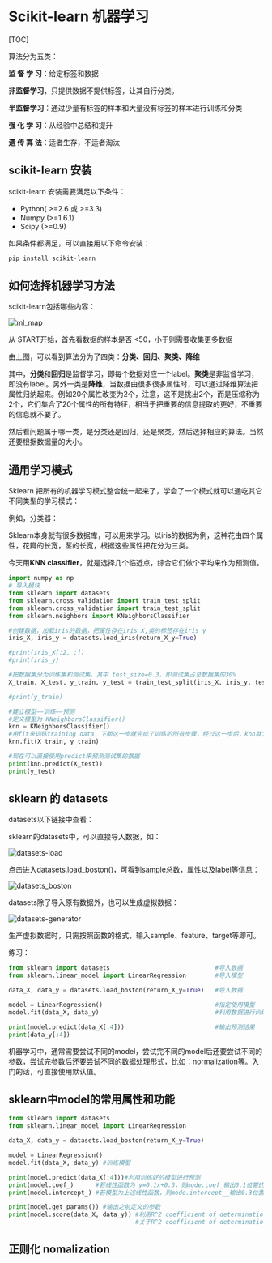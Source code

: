 # Scikit-learn 机器学习

[TOC]





算法分为五类：

**监 督 学 习**：给定标签和数据

**非监督学习**，只提供数据不提供标签，让其自行分类。

**半监督学习**：通过少量有标签的样本和大量没有标签的样本进行训练和分类

**强 化 学 习**：从经验中总结和提升

**遗 传 算 法**：适者生存，不适者淘汰



## scikit-learn 安装

scikit-learn 安装需要满足以下条件：

- Python( >=2.6 或 >=3.3)
- Numpy (>=1.6.1)
- Scipy     (>=0.9)

如果条件都满足，可以直接用以下命令安装：

```python
pip install scikit-learn
```



## 如何选择机器学习方法

scikit-learn包括哪些内容：

![ml_map](./images/ml_map.png)

从 START开始，首先看数据的样本是否 <50，小于则需要收集更多数据

由上图，可以看到算法分为了四类：**分类、回归、聚类、降维**

其中，**分类**和**回归**是监督学习，即每个数据对应一个label。**聚类**是非监督学习，即没有label。另外一类是**降维**，当数据由很多很多属性时，可以通过降维算法把属性归纳起来。例如20个属性改变为2个，注意，这不是挑出2个，而是压缩称为2个，它们集合了20个属性的所有特征，相当于把重要的信息提取的更好，不重要的信息就不要了。

然后看问题属于哪一类，是分类还是回归，还是聚类。然后选择相应的算法。当然还要根据数据量的大小。



## 通用学习模式

Sklearn 把所有的机器学习模式整合统一起来了，学会了一个模式就可以通吃其它不同类型的学习模式：

例如，分类器：

Sklearn本身就有很多数据库，可以用来学习。以iris的数据为例，这种花由四个属性，花瓣的长宽，茎的长宽，根据这些属性把花分为三类。



今天用**KNN classifier**，就是选择几个临近点，综合它们做个平均来作为预测值。

```python
import numpy as np
# 导入模块
from sklearn import datasets
from sklearn.cross_validation import train_test_split
from sklearn.cross_validation import train_test_split
from sklearn.neighbors import KNeighborsClassifier

#创建数据，加载iris的数据，把属性存在iris_X,类的标签存在iris_y
iris_X, iris_y = datasets.load_iris(return_X_y=True)

#print(iris_X[:2, :])
#print(iris_y)

#把数据集分为训练集和测试集，其中 test_size=0.3，即测试集占总数据集的30%
X_train, X_test, y_train, y_test = train_test_split(iris_X, iris_y, test_size=0.3)

#print(y_train)

#建立模型——训练——预测
#定义模型为 KNeighborsClassifier()
knn = KNeighborsClassifier()
#用fit来训练training data，下面这一步就完成了训练的所有步骤，经过这一步后，knn就为训练好的模型
knn.fit(X_train, y_train)

#现在可以直接使用predict来预测测试集的数据
print(knn.predict(X_test))
print(y_test)
```



## sklearn 的 datasets

datasets以下链接中查看：

[datasets]: http://scikit-learn.org/stable/modules/classes.html#module-sklearn.datasets

sklearn的datasets中，可以直接导入数据，如：

![datasets-load](./images/datasets-load.png)



点击进入datasets.load_boston()，可看到sample总数，属性以及label等信息：

![datasets_boston](./images/boston_sample.png)

datasets除了导入原有数据外，也可以生成虚拟数据：

![datasets-generator](./images/datasets-generator.png)

生产虚拟数据时，只需按照函数的格式，输入sample、feature、target等即可。

练习：

```python
from sklearn import datasets                             #导入数据
from sklearn.linear_model import LinearRegression        #导入模型

data_X, data_y = datasets.load_boston(return_X_y=True)   #导入数据

model = LinearRegression()                               #指定使用模型
model.fit(data_X, data_y)                                #利用数据进行训练

print(model.predict(data_X[:4]))                         #输出预测结果
print(data_y[:4])
```

机器学习中，通常需要尝试不同的model，尝试完不同的model后还要尝试不同的参数，尝试完参数后还要尝试不同的数据处理形式，比如：normalization等。入门的话，可直接使用默认值。



## sklearn中model的常用属性和功能

```python
from sklearn import datasets
from sklearn.linear_model import LinearRegression

data_X, data_y = datasets.load_boston(return_X_y=True)

model = LinearRegression()
model.fit(data_X, data_y) #训练模型

print(model.predict(data_X[:4]))#利用训练好的模型进行预测
print(model.coef_)      #若线性函数为 y=0.1x+0.3，则mode.coef_输出0.1位置的参数-斜率
print(model.intercept_) #若模型为上述线性函数，则mode.intercept__输出0.3位置的参数-截距

print(model.get_params()) #输出之前定义的参数
print(model.score(data_X, data_y)) #利用R^2 coefficient of determination
                                   #关于R^2 coefficient of determination可查看wiki

```



## 正则化 nomalization

